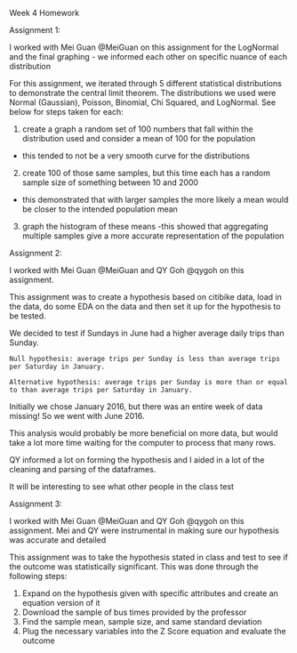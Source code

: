 Week 4 Homework 

Assignment 1:

I worked with Mei Guan @MeiGuan on this assignment for the LogNormal and the final graphing - we informed each other on specific nuance of each distribution 

For this assignment, we iterated through 5 different statistical distributions to demonstrate the central limit theorem. The distributions we used were Normal (Gaussian), Poisson, Binomial, Chi Squared, and LogNormal. See below for steps taken for each:

1. create a graph a random set of 100 numbers that fall within the distribution used and consider a mean of 100 for the population
- this tended to not be a very smooth curve for the  distributions
2. create 100 of those same samples, but this time each has a random sample size of something between 10 and 2000
- this demonstrated that with larger samples the more likely a mean would be closer to the intended population mean
3. graph the histogram of these means
-this showed that aggregating multiple samples give a more accurate representation of the population


Assignment 2:

I worked with Mei Guan @MeiGuan and QY Goh @qygoh on this assignment. 

This assignment was to create a hypothesis based on citibike data, load in the data, do some EDA on the data and then set it up for the hypothesis to be tested. 

We decided to test if Sundays in June had a higher average daily trips than Sunday. 

	Null hypothesis: average trips per Sunday is less than average trips per Saturday in January.

	Alternative hypothesis: average trips per Sunday is more than or equal to than average trips per Saturday in January.

Initially we chose January 2016, but there was an entire week of data missing! So we went with June 2016. 

This analysis would probably be more beneficial on more data, but would take a lot more time waiting for the computer to process that many rows. 

QY informed a lot on forming the hypothesis and I aided in a lot of the cleaning and parsing of the dataframes.


It will be interesting to see what other people in the class test


Assignment 3:

I worked with Mei Guan @MeiGuan and QY Goh @qygoh on this assignment. Mei and QY were instrumental in making sure our hypothesis was accurate and detailed

This assignment was to take the hypothesis stated in class and test to see if the outcome was statistically significant. This was done through the following steps:

1. Expand on the hypothesis given with specific attributes and create an equation version of it
2. Download the sample of bus times provided by the professor
3. Find the sample mean, sample size, and same standard deviation
4. Plug the necessary variables into the Z Score equation and evaluate the outcome
